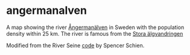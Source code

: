 # angermanalven

A map showing the river [Ångermanälven](https://sv.wikipedia.org/wiki/%C3%85ngerman%C3%A4lven) in Sweden with the population density within 25 km. The river is famous from the [Stora älgvandringen](https://sv.wikipedia.org/wiki/Den_stora_%C3%A4lgvandringen)

Modified from the River Seine [code](https://github.com/Pecners/rayshader_portraits/tree/main/R/portraits/seine) by Spencer Schien. 